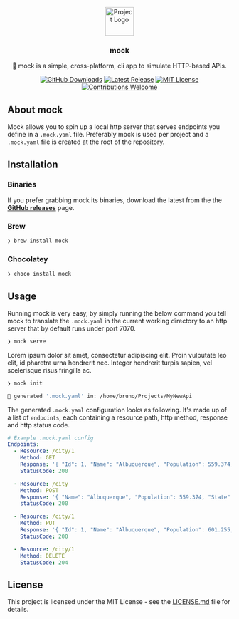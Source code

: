 <p align="center"><img src="https://twemoji.maxcdn.com/2/svg/1f4dd.svg" height="64" alt="Project Logo"></p>
<h3 align="center">mock</h3>
<p align="center">📡  mock is a simple, cross-platform, cli app to simulate HTTP-based APIs. </p>
<p align="center">
    <a href="https://github.com/bschaatsbergen/mock/releases"><img src="https://img.shields.io/github/downloads/bschaatsbergen/mock/total.svg" alt="GitHub Downloads"></a>
    <a href="https://github.com/bschaatsbergen/mock/releases/latest"><img src="https://img.shields.io/github/release/bschaatsbergen/mock.svg" alt="Latest Release"></a>
    <a href="https://github.com/bschaatsbergen/mock/blob/master/LICENSE.md"><img src="https://img.shields.io/badge/license-MIT-blue.svg" alt="MIT License"></a>
    <a href="https://github.com/bschaatsbergen/mock/issues"><img src="https://img.shields.io/badge/contributions-welcome-ff69b4.svg" alt="Contributions Welcome"></a>
</p>

## About mock

Mock allows you to spin up a local http server that serves endpoints you define in a `.mock.yaml` file. Preferably mock is used per project and a `.mock.yaml` file is created at the root of the repository.

## Installation

### Binaries 

If you prefer grabbing mock its binaries, download the latest from the the **[GitHub releases](https://github.com/bschaatsbergen/mock/releases)** page.

### Brew

```sh
❯ brew install mock
```

### Chocolatey
```cmd
❯ choco install mock
```

## Usage

Running mock is very easy, by simply running the below command you tell mock to translate the `.mock.yaml` in the current working directory to an http server that by default runs under port 7070.

```sh
❯ mock serve
```

Lorem ipsum dolor sit amet, consectetur adipiscing elit. Proin vulputate leo elit, id pharetra urna hendrerit nec. Integer hendrerit turpis sapien, vel scelerisque risus fringilla ac.

```sh
❯ mock init

🎉 generated '.mock.yaml' in: /home/bruno/Projects/MyNewApi
```

The generated `.mock.yaml` configuration looks as following. It's made up of a list of `endpoints`, each containing a resource path, http method, response and http status code. 

```yaml
# Example .mock.yaml config
Endpoints:
  - Resource: /city/1
    Method: GET
    Response: '{ "Id": 1, "Name": "Albuquerque", "Population": 559.374, "State": "New Mexico" }'
    StatusCode: 200

  - Resource: /city
    Method: POST
    Response: '{ "Name": "Albuquerque", "Population": 559.374, "State": "New Mexico" }'
    statusCode: 200

  - Resource: /city/1
    Method: PUT
    Response: '{ "Id": 1, "Name": "Albuquerque", "Population": 601.255, "State": "New Mexico" }'
    StatusCode: 200

  - Resource: /city/1
    Method: DELETE
    StatusCode: 204

```

## License

This project is licensed under the MIT License - see the [LICENSE.md](LICENSE.md) file for details.
